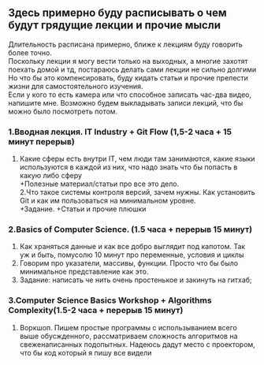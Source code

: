 ## Здесь примерно буду расписывать о чем будут грядущие лекции и прочие мысли<br>
  Длительность расписана примерно, ближе к лекциям буду говорить более точно. <br>
  Поскольку лекции я могу вести только на выходных, а многие захотят поехать домой и тд, постараюсь делать сами лекции не сильно долгими<br>
  Но что бы это компенсировать, буду кидать статьи и прочие прелести жизни для самостоятельного изучения. <br>
  Если у кого то есть камера или что способное записать час-два видео, напишите мне. Возможно будем выкладывать записи лекций, что бы можно было посмотреть потом. <br>
### 1.Вводная лекция. IT Industry + Git Flow (1,5-2 часа + 15 минут перерыв)<br>
  1. Какие сферы есть внутри IT, чем люди там занимаются, какие языки используются в каждой из них, что надо знать что бы попасть в какую либо сферу<br>
  +Полезные материал/статьи про все это дело.<br>
  2.Что такое системы контроля версий, зачем нужны. Как установить Git и как им пользоваться на минимальном уровне.<br>
  +Задание. +Статьи и прочие плюшки <br>
### 2.Basics of Computer Science. (1.5 часа + перерыв 15 минут)<br>
  1. Как храняться данные и как все добро выглядит под капотом. Так уж и быть, помусолю 10 минут про переменные, условия и циклы
  2. Говорим про указатели, массивы, функции. Просто что бы было минимальное представление как это. <br>
  3. Задание: написать че нить очень простенькое и закинуть на гитхаб;
###  3.Computer Science Basics Workshop + Algorithms Complexity(1.5-2 часа + перерыв 15 минут)<br>
  1. Воркшоп. Пишем простые программы с использыванием всего выше обусжденного, рассматриваем сложность алгоритмов на свеженаписанных подопытных. Надеюсь дадут место с проектором, что бы код который я пишу все видели
  
  
  

